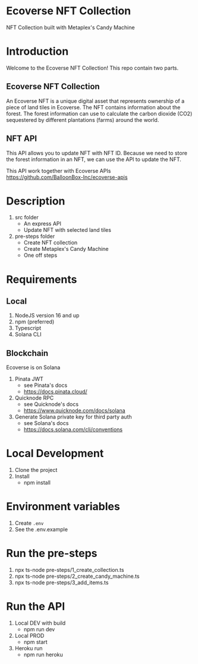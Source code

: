 # Ecoverse NFT Collection

NFT Collection built with Metaplex's Candy Machine

# Introduction

Welcome to the Ecoverse NFT Collection! This repo contain two parts.

## Ecoverse NFT Collection

An Ecoverse NFT is a unique digital asset that represents ownership of a piece of land tiles in Ecoverse. The NFT contains information about the forest. The forest information can use to calculate the carbon dioxide (CO2) sequestered by different plantations (farms) around the world.

## NFT API

This API allows you to update NFT with NFT ID. Because we need to store the forest information in an NFT, we can use the API to update the NFT.

This API work together with Ecoverse APIs\
https://github.com/BalloonBox-Inc/ecoverse-apis

# Description

1. src folder
   - An express API
   - Update NFT with selected land tiles
2. pre-steps folder
   - Create NFT collection
   - Create Metaplex's Candy Machine
   - One off steps

# Requirements

## Local

1. NodeJS version 16 and up
2. npm (preferred)
3. Typescript
4. Solana CLI

## Blockchain

Ecoverse is on Solana

1. Pinata JWT
   - see Pinata's docs
   - https://docs.pinata.cloud/
2. Quicknode RPC
   - see Quicknode's docs
   - https://www.quicknode.com/docs/solana
3. Generate Solana private key for third party auth
   - see Solana's docs
   - https://docs.solana.com/cli/conventions

# Local Development

1. Clone the project
2. Install
   - npm install

# Environment variables

1. Create `.env`
2. See the .env.example

# Run the pre-steps

1. npx ts-node pre-steps/1_create_collection.ts
2. npx ts-node pre-steps/2_create_candy_machine.ts
3. npx ts-node pre-steps/3_add_items.ts

# Run the API

1. Local DEV with build
   - npm run dev
2. Local PROD
   - npm start
3. Heroku run
   - npm run heroku
